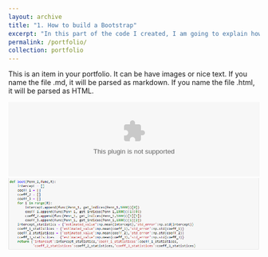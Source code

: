 ```yaml
---
layout: archive
title: "1. How to build a Bootstrap"
excerpt: "In this part of the code I created, I am going to explain how the bootstrap method is useful to make estimations on Standar Errors and more. For futher information visit this link I leaved,   #<br/><img src='/images/Boot.PNG'>" 
permalink: /portfolio/
collection: portfolio
---
```


This is an item in your portfolio. It can be have images or nice text. If you name the file .md, it will be parsed as markdown. If you name the file .html, it will be parsed as HTML. 

<embed src="https://raw.githubusercontent.com/HaloReach2552/Brando.fold.github.io/main/images/Boot.PNG" type="application/PNG" width="100%" />
<br/><img src='/images/Boot.PNG'>

